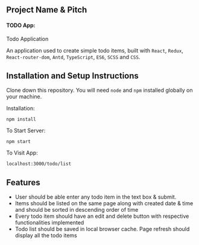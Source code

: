 ## Project Name & Pitch

#### TODO App:

Todo Application

An application used to create simple todo items, built with `React`, `Redux`, `React-router-dom`, `Antd`, `TypeScript`, `ES6`, `SCSS` and `CSS`.

## Installation and Setup Instructions

Clone down this repository. You will need `node` and `npm` installed globally on your machine.

Installation:

`npm install`

To Start Server:

`npm start`

To Visit App:

`localhost:3000/todo/list`

## Features

- User should be able enter any todo item in the text box & submit.
- Items should be listed on the same page along with created date & time and should be sorted in descending order of time  
- Every todo item should have an edit and delete button with respective functionalities implemented
- Todo list should be saved in local browser cache. Page refresh should display all the todo items
